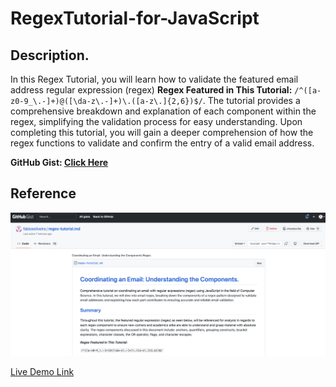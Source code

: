 # RegexTutorial-for-JavaScript

## Description.
In this Regex Tutorial, you will learn how to validate the featured email address regular expression (regex) **Regex Featured in This Tutorial:** `/^([a-z0-9_\.-]+)@([\da-z\.-]+)\.([a-z\.]{2,6})$/`. The tutorial provides a comprehensive breakdown and explanation of each component within the regex, simplifying the validation process for easy understanding. Upon completing this tutorial, you will gain a deeper comprehension of how the regex functions to validate and confirm the entry of a valid email address.

**GitHub Gist: [Click Here](https://gist.github.com/fabioesilveira/a0ae701dac82672de489b55cad18f29f)**

## Reference

![Screenshot of Deployed Website](/Images/Regex.png)

[Live Demo Link](https://gist.github.com/fabioesilveira/a0ae701dac82672de489b55cad18f29f)